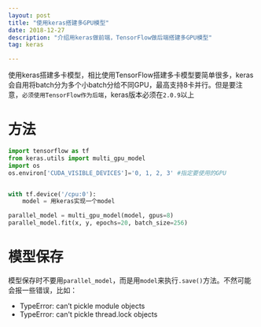 ```yaml
---
layout: post
title: "使用keras搭建多GPU模型"
date: 2018-12-27
description: "介绍用keras做前端，TensorFlow做后端搭建多GPU模型"
tag: keras

---
```


使用keras搭建多卡模型，相比使用TensorFlow搭建多卡模型要简单很多，keras会自用将batch分为多个小batch分给不同GPU，最高支持8卡并行。但是要注意，`必须使用TensorFlow作为后端`，keras版本必须在`2.0.9`以上
# 方法
```python
import tensorflow as tf
from keras.utils import multi_gpu_model
import os
os.environ['CUDA_VISIBLE_DEVICES']='0, 1, 2, 3' #指定要使用的GPU


with tf.device('/cpu:0'):
    model = 用keras实现一个model

parallel_model = multi_gpu_model(model, gpus=8)
parallel_model.fit(x, y, epochs=20, batch_size=256)

```

# 模型保存
模型保存时不要用`parallel_model`，而是用`model`来执行`.save()`方法。不然可能会报一些错误，比如：
- TypeError: can’t pickle module objects
- TypeError: can't pickle thread.lock objects

